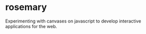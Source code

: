 # rosemary
Experimenting with canvases on javascript to develop interactive applications for the web. 
